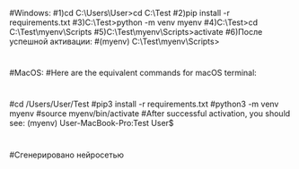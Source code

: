 #Windows:
#1)cd C:\Users\User>cd C:\Test
#2)pip install -r requirements.txt
#3)C:\Test>python -m venv myenv
#4)C:\Test>cd C:\Test\myenv\Scripts
#5)C:\Test\myenv\Scripts>activate
#6)После успешной активации:
#(myenv) C:\Test\myenv\Scripts>
#
#MacOS:
#Here are the equivalent commands for macOS terminal:
#
#cd /Users/User/Test
#pip3 install -r requirements.txt
#python3 -m venv myenv
#source myenv/bin/activate
#After successful activation, you should see: (myenv) User-MacBook-Pro:Test User$
#
#Сгенерировано нейросетью
